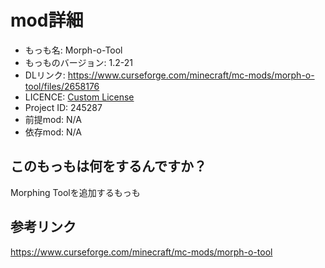 # mod詳細

- もっも名: Morph-o-Tool
- もっものバージョン: 1.2-21
- DLリンク: https://www.curseforge.com/minecraft/mc-mods/morph-o-tool/files/2658176
- LICENCE: [Custom License](https://www.curseforge.com/minecraft/mc-mods/morph-o-tool/files/2658176)
- Project ID: 245287
- 前提mod: N/A
- 依存mod: N/A

## このもっもは何をするんですか？
Morphing Toolを追加するもっも

## 参考リンク
https://www.curseforge.com/minecraft/mc-mods/morph-o-tool